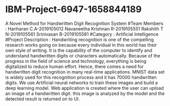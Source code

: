# IBM-Project-6947-1658844189
A Novel Method for Handwritten Digit Recognition System
#Team Members :
Hariharan C.A-2019105012
Navaneetha Krishnan R-2019105551
Rakshith T N-2019105561
Srinivasan B-2019105581
#Category :
Artificial Intelligence
#Project Description :
Handwriting recognition is one of the compelling research works going on because every individual in this world has
their own style of writing. It is the capability of the computer to identify and understand handwritten digits or
characters automatically. Because of the progress in the field of science and technology, everything is being
digitalized to reduce human effort. Hence, there comes a need for handwritten digit recognition in many real-time
applications. MNIST data set is widely used for this recognition process and it has 70000 handwritten digits. We use
Artificial neural networks to train these images and build a deep learning model. Web application is created where
the user can upload an image of a handwritten digit. this image is analyzed by the model and the detected result is
returned on to UI.
